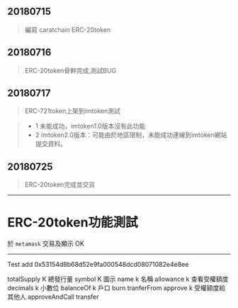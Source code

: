 
## 20180715 
 > 編寫 caratchain ERC-20token

## 20180716
 > ERC-20token骨幹完成,測試BUG

## 20180717
 > ERC-721token上架到imtoken測試
 
 > - 1 未能成功，imtoken1.0版本沒有此功能
 > - 2 imtoken2.0版本：可能由於地區限制，未能成功連線到imtoken網站提交資料。
 
 
 
 
 
 
 
## 20180725
 > ERC-20token完成並交貨
 
 ------



# ERC-20token功能測試

於 `metamask` 交易及顯示 OK




 ------
 
 Test add
 0x53154d8b68d52e9fa000548dcd08071082e4e8ee
 
 totalSupply    K 總發行量
 symbol         K 圖示
 name           k 名稱
 allowance      k 查看受權額度
 decimals       k 小數位
 balanceOf      k 戶口
 burn
 tranferFrom
 approve        k  受權額度給其他人
 approveAndCall
 transfer










